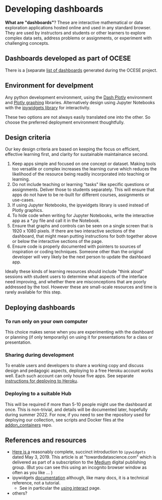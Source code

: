 # Developing dashboards

**What are "dashboards"**? These are interactive mathematical or data exploration applications hosted online and used in any standard browser. They are used by instructors and students or other learners to explore complex data sets, address problems or assignments, or experiment with challenging concepts.

## Dashboards developed as part of OCESE

There is a [separate [list of dashboards](dashboards.md) generated during the OCESE project.

## Environment for develpment

Any python development environment, using the [Dash Plotly](https://dash.plotly.com/) environment and [Plotly graphing](https://plotly.com/python/) libraries. Alternatively design using Jupyter Notebooks with the [ipywidgets library](https://ipywidgets.readthedocs.io/en/latest/) for interactivity.

These two options are not always easily translated one into the other. So choose the preferred deployment environment thoughtfully.

## Design criteria

Our key design criteria are based on keeping the focus on efficient, effective learning first, and clarity for sustainable maintainance second.

  1. Keep apps simple and focused on one concept or dataset. Making tools too versatile or complex increases the learning curve which reduces the likelihood of the resource being readily incorporated into teaching or learning.
  2. Do not include teaching or learning "tasks" like specific questions or assignments. Deliver those to students separately. This will ensure that apps do not have to be re-built for different courses, assignments or use-cases.
  3. If using Jupyter Notebooks, the ipywidgets library is used instead of Plotly graphics.
  4. To hide code when writing for Jupyter Notebooks, write the interactive app as a *.py file and call it in the Notebook.
  5. Ensure that graphs and controls can be seen on a single screen that is 1920 x 1080 pixels. If there are two interactive sections of the dashboard, that might mean putting instructions for both together above or below the interactive sections of the page.
  6. Ensure code is properly documented with pointers to sources of inspiration or coding techniques. Someone other than the original developer will very likely be the next person to update the dashboard app.

Ideally these kinds of learning resources should include "think aloud" sessions with student users to determine what aspects of the interface need improving, and whether there are misconceptions that are poorly addressed by the tool. However these are small-scale resources and time is rarely available for this step.

## Deploying dashboards

### To run only on your own computer

This choice makes sense when you are experimenting with the dashboard or planning (if only temporarily) on using it for presentations for a class or presentation.

### Sharing during development

To enable users and developers to share a working copy and discuss design and pedagogic aspects, deploying to a free Heroku account works well. Each such account can only house five apps. See separate [instructions for deploying to Heroku](./heroku.html).

### Deploying to a suitable Hub 

This will be required if more than 5-10 people might use the dashboard at once. This is non-trivial, and details will be documented later, hopefully during summer 2022. For now, if you need to see the repository used for deploying our collection, see scripts and Docker files at the [addon_containers](https://github.com/phaustin/addon_containers) repo. 

## References and resources

* [Here is a](https://towardsdatascience.com/bring-your-jupyter-notebook-to-life-with-interactive-widgets-bc12e03f0916) reasonably complete, succinct introduction to `ipywidgets` dated May 3, 2019. This article is at "towardsdatascience.com" which is delivered as part of a subscription to the [Medium](https://medium.com/) digital publishing group. (But you can see this using an incognito browser window as often as you like ... )
* ipywidgets [documentation](https://ipywidgets.readthedocs.io/en/latest/) although, like many docs, it is a technical reference, not a tutorial. 
  * See in particular the [using interact](https://ipywidgets.readthedocs.io/en/latest/examples/Using%20Interact.html) page.
* others?